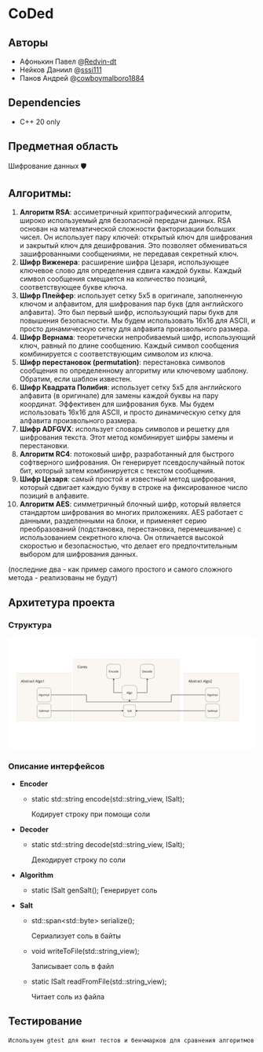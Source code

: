 # CoDed
## Авторы
* Афонькин Павел @[Redvin-dt](https://github.com/Redvin-dt)
* Нейков Даниил @[sssi111](https://github.com/sssi111)
* Панов Андрей @[cowboymalboro1884](https://github.com/cowboymalboro1884)

## Dependencies
* C++ 20 only
## Предметная область
Шифрование данных 🛡️
## Алгоритмы: 
1. **Алгоритм RSA**: ассиметричный криптографический алгоритм, широко используемый для безопасной передачи данных. RSA основан на математической сложности факторизации больших чисел. Он использует пару ключей: открытый ключ для шифрования и закрытый ключ для дешифрования. Это позволяет обмениваться зашифрованными сообщениями, не передавая секретный ключ.
2. **Шифр Виженера**: расширение шифра Цезаря, использующее ключевое слово для определения сдвига каждой буквы. Каждый символ сообщения смещается на количество позиций, соответствующее букве ключа. 
3. **Шифр Плейфер**: использует сетку 5x5 в оригинале, заполненную ключом и алфавитом, для шифрования пар букв (для английского алфавита). Это был первый шифр, использующий пары букв для повышения безопасности. Мы будем использовать 16x16 для ASCII, и просто динамическую сетку для алфавита произвольного размера.
4. **Шифр Вернама**: теоретически непробиваемый шифр, использующий ключ, равный по длине сообщению. Каждый символ сообщения комбинируется с соответствующим символом из ключа.
5. **Шифр перестановок (permutation)**: перестановка символов сообщения по определенному алгоритму или ключевому шаблону. Обратим, если шаблон известен.
6. **Шифр Квадрата Полибия**: использует сетку 5x5 для английского алфавита (в оригинале) для замены каждой буквы на пару координат. Эффективен для шифрования букв. Мы будем использовать 16x16 для ASCII, и просто динамическую сетку для алфавита произвольного размера.
7. **Шифр ADFGVX**: использует словарь символов и решетку для шифрования текста. Этот метод комбинирует шифры замены и перестановки.
8. **Алгоритм RC4**: потоковый шифр, разработанный для быстрого софтверного шифрования. Он генерирует псевдослучайный поток бит, который затем комбинируется с текстом сообщения.
9. **Шифр Цезаря**: cамый простой и известный метод шифрования, который сдвигает каждую букву в строке на фиксированное число позиций в алфавите.
10. **Алгоритм AES**: симметричный блочный шифр, который является стандартом шифрования во многих приложениях. AES работает с данными, разделенными на блоки, и применяет серию преобразований (подстановка, перестановка, перемешивание) с использованием секретного ключа. Он отличается высокой скоростью и безопасностью, что делает его предпочтительным выбором для шифрования данных.

(последние два - как пример самого простого и самого сложного метода - реализованы не будут)


## Архитетура проекта
### Структура
  ![Структура](./image/structure.png?raw=true)
### Описание интерфейсов
- **Encoder**
    - static std::string encode(std::string_view, ISalt); 
    
        Кодирует строку при помощи соли

- **Decoder**
    - static std::string decode(std::string_view, ISalt); 
    
        Декодирует строку по соли

- **Algorithm**
    - static ISalt genSalt(); Генерирует соль

- **Salt**
    - std::span\<std::byte\> serialize(); 
    
        Сериализует соль в байты
    - void writeToFile(std::string_view);

        Записывает соль в файл

    - static ISalt readFromFile(std::string_view);

        Читает соль из файла

## Тестирование
    Используем gtest для юнит тестов и бенчмарков для сравнения алгоритмов